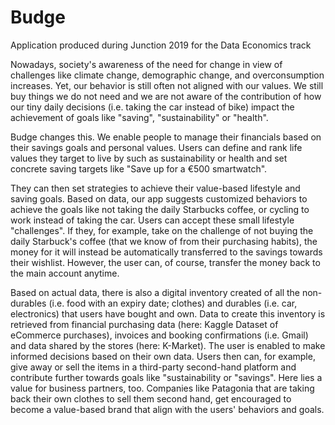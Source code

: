 # Budge 
Application produced during Junction 2019 for the Data Economics track

Nowadays, society's awareness of the need for change in view of challenges like climate change, demographic change, and overconsumption increases. Yet, our behavior is still often not aligned with our values. We still buy things we do not need and we are not aware of the contribution of how our tiny daily decisions (i.e. taking the car instead of bike) impact the achievement of goals like "saving", "sustainability" or "health". 

Budge changes this. We enable people to manage their financials based on their savings goals and personal values. Users can define and rank life values they target to live by such as sustainability or health and set concrete saving targets like "Save up for a €500 smartwatch". 

They can then set strategies to achieve their value-based lifestyle and saving goals. Based on data, our app suggests customized behaviors to achieve the goals like not taking the daily Starbucks coffee, or cycling to work instead of taking the car. Users can accept these small lifestyle "challenges". If they, for example, take on the challenge of not buying the daily Starbuck's coffee (that we know of from their purchasing habits), the money for it will instead be automatically transferred to the savings towards their wishlist. However, the user can, of course, transfer the money back to the main account anytime. 

Based on actual data, there is also a digital inventory created of all the non-durables (i.e. food with an expiry date; clothes)  and durables (i.e. car, electronics) that users have bought and own. Data to create this inventory is retrieved from financial purchasing data (here: Kaggle Dataset of eCommerce purchases), invoices and booking confirmations (i.e. Gmail) and data shared by the stores (here: K-Market). The user is enabled to make informed decisions based on their own data. Users then can, for example, give away or sell the items in a third-party second-hand platform and contribute further towards goals like "sustainability or "savings". Here lies a value for business partners, too. Companies like Patagonia that are taking back their own clothes to sell them second hand, get encouraged to become a value-based brand that align with the users' behaviors and goals.
